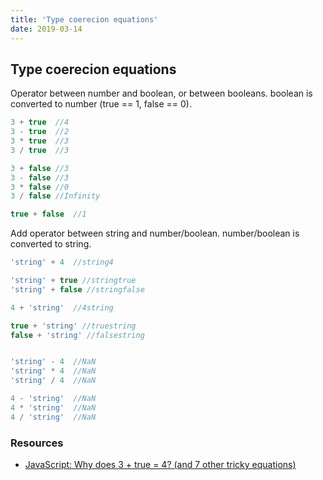```yaml
---
title: 'Type coerecion equations'
date: 2019-03-14
---
```


## Type coerecion equations

  Operator between number and boolean, or between booleans. boolean is converted to number (true == 1, false == 0).

  ```js
  3 + true  //4
  3 - true  //2
  3 * true  //3
  3 / true  //3

  3 + false //3
  3 - false //3
  3 * false //0
  3 / false //Infinity

  true + false  //1
  ```

  Add operator between string and number/boolean. number/boolean is converted to string.

  ```js
  'string' + 4  //string4

  'string' + true //stringtrue
  'string' + false //stringfalse

  4 + 'string'  //4string

  true + 'string' //truestring
  false + 'string' //falsestring


  'string' - 4  //NaN
  'string' * 4  //NaN
  'string' / 4  //NaN

  4 - 'string'  //NaN
  4 * 'string'  //NaN
  4 / 'string'  //NaN
  ```

### Resources

  - [JavaScript: Why does 3 + true = 4? (and 7 other tricky equations)](https://codeburst.io/javascript-why-does-3-true-4-and-7-other-tricky-equations-9dd13cb2a92a)
